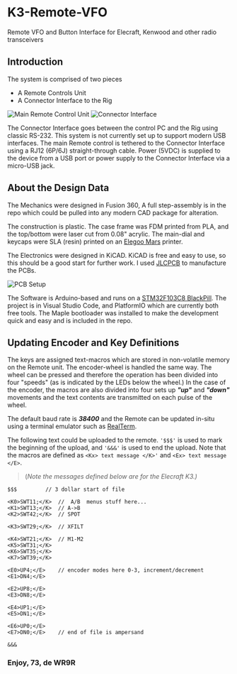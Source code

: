 # K3-Remote-VFO
Remote VFO and Button Interface for Elecraft, Kenwood and other radio transceivers

## Introduction
The system is comprised of two pieces
 - A Remote Controls Unit
 - A Connector Interface to the Rig 
 
![Main Remote Control Unit](https://imgur.com/RJ775HM.png)
![Connector Interface](https://imgur.com/VitQAPq.png)

The Connector Interface goes between the control PC and the Rig using classic RS-232. This system is not currently set up to support modern USB interfaces. The main Remote control is tethered to the Connector Interface using a RJ12 (6P/6J) straight-through cable.  Power (5VDC) is supplied to the device from a USB port or power supply to the Connector Interface via a micro-USB jack.

## About the Design Data

The Mechanics were designed in Fusion 360, A full step-assembly is in the repo which could be pulled into any modern CAD package for alteration.   

The construction is plastic. The case frame was FDM printed from PLA, and the top/bottom were laser cut from 
0.08" acrylic. The main-dial and keycaps were SLA (resin) printed on an [Elegoo Mars](https://www.elegoo.com/collections/3d-printing/products/elegoo-mars-3-lcd-3d-printer) printer.

The Electronics were designed in KiCAD. KiCAD is free and easy to use, so this should be a good start for further work. I used [JLCPCB](https://jlcpcb.com/) to manufacture the PCBs.

![PCB Setup](https://imgur.com/WaAMKzH.png)

The Software is Arduino-based and runs on a [STM32F103C8 BlackPill](https://hobbycomponents.com/st-micro-electronics/960-stm32f103-black-pill-development-board). The project is in Visual Studio Code, and PlatformIO which are currently both free tools.  The Maple bootloader was installed to make the development quick and easy and is included in the repo.

## Updating Encoder and Key Definitions

The keys are assigned text-macros which are stored in non-volatile memory on the Remote unit. The encoder-wheel is handled the same way. The wheel can be pressed and therefore the operation has been divided into four "speeds" (as is indicated by the LEDs below the wheel.)  In the case of the encoder, the macros are also divided into four sets up ***"up"*** and ***"down"*** movements and the text contents are transmitted on each pulse of the wheel.

The default baud rate is ***38400*** and the Remote can be updated in-situ using a terminal emulator such as [RealTerm](https://realterm.sourceforge.io/).   

The following text could be uploaded to the remote.  `'$$$'` is used to mark the beginning of the upload, and `'&&&'` is used to end the upload.  Note that the macros are defined as ```<Kx> text message </K>'``` and `<Ex> text message </E>`. 

> (*Note the messages defined below are for the Elecraft K3.)*

```
$$$			// 3 dollar start of file

<K0>SWT11;</K>  //  A/B  menus stuff here...
<K1>SWT13;</K>  // A->B
<K2>SWT42;</K>  // SPOT

<K3>SWT29;</K>  // XFILT

<K4>SWT21;</K>  // M1-M2
<K5>SWT31;</K>  
<K6>SWT35;</K>  
<K7>SWT39;</K>  

<E0>UP4;</E>    // encoder modes here 0-3, increment/decrement
<E1>DN4;</E>    

<E2>UP8;</E>    
<E3>DN8;</E>    

<E4>UP1;</E>    
<E5>DN1;</E>    

<E6>UP0;</E>    
<E7>DN0;</E>	// end of file is ampersand

&&&
```

### Enjoy, 73,  de WR9R

